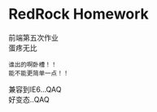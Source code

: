 RedRock Homework
=========

前端第五次作业    
蛋疼无比    

    谁出的啊卧槽！！
    能不能更简单一点！！

兼容到IE6...QAQ   
好变态..QAQ   
